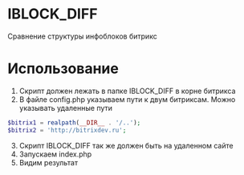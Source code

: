 # IBLOCK_DIFF
Сравнение структуры инфоблоков битрикс

# Использование
1. Скрипт должен лежать в папке IBLOCK_DIFF в корне битрикса
2. В файле config.php указываем пути к двум битриксам. Можно указывать удаленные пути
```php
$bitrix1 = realpath(__DIR__ . '/..');
$bitrix2 = 'http://bitrixdev.ru';
```

3. Скрипт IBLOCK_DIFF так же должен быть на удаленном сайте
4. Запускаем index.php
5. Видим результат
